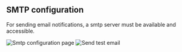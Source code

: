 ## SMTP configuration

For sending email notifications, a smtp server must be available and accessible.

<img class="pure-img" src="{{relativeRootPath}}/images/en/c03_admin_smtp.png" alt="Smtp configuration page">

<img class="pure-img" src="{{relativeRootPath}}/images/en/c03_admin_smtp-test.png" alt="Send test email"> 